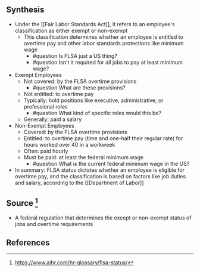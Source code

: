 ## Synthesis
- Under the [[Fair Labor Standards Act]], it refers to an employee's classification as either exempt or non-exempt
	- This classification determines whether an employee is entitled to overtime pay and other labor standards protections like minimum wage
		- #question Is FLSA just a US thing?
		- #question Isn't it required for all jobs to pay at least minimum wage?
- Exempt Employees
	- Not covered: by the FLSA overtime provisions
		- #question What are these provisions?
	- Not entitled: to overtime pay
	- Typically: hold positions like executive, administrative, or professional roles
		- #question What kind of specific roles would this be? 
	- Generally: paid a salary
- Non-Exempt Employees
	- Covered: by the FLSA overtime provisions
	- Entitled: to overtime pay (time and one-half their regular rate) for hours worked over 40 in a workweek
	- Often: paid hourly
	- Must be paid: at least the federal minimum wage
		- #question What is the current federal minimum wage in the US?
- In summary: FLSA status dictates whether an employee is eligible for overtime pay, and the classification is based on factors like job duties and salary, according to the [[Department of Labor]]
## Source [^1]
- A federal regulation that determines the except or non-exempt status of jobs and overtime requirements
## References

[^1]: https://www.aihr.com/hr-glossary/flsa-status/